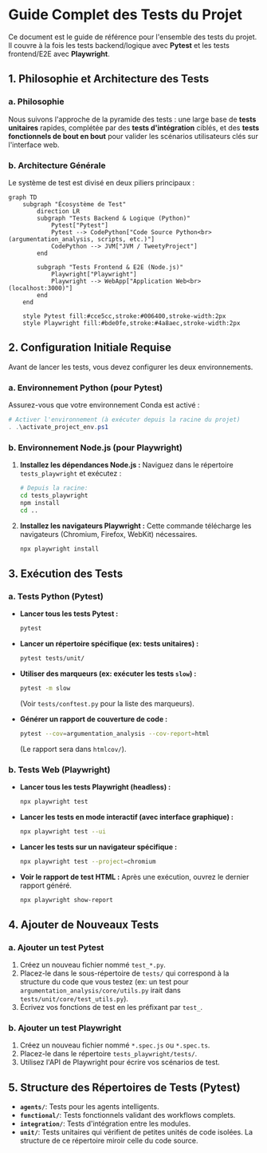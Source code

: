 # Guide Complet des Tests du Projet

Ce document est le guide de référence pour l'ensemble des tests du projet. Il couvre à la fois les tests backend/logique avec **Pytest** et les tests frontend/E2E avec **Playwright**.

## 1. Philosophie et Architecture des Tests

### a. Philosophie
Nous suivons l'approche de la pyramide des tests : une large base de **tests unitaires** rapides, complétée par des **tests d'intégration** ciblés, et des **tests fonctionnels de bout en bout** pour valider les scénarios utilisateurs clés sur l'interface web.

### b. Architecture Générale

Le système de test est divisé en deux piliers principaux :

```mermaid
graph TD
    subgraph "Écosystème de Test"
        direction LR
        subgraph "Tests Backend & Logique (Python)"
            Pytest["Pytest"]
            Pytest --> CodePython["Code Source Python<br>(argumentation_analysis, scripts, etc.)"]
            CodePython --> JVM["JVM / TweetyProject"]
        end

        subgraph "Tests Frontend & E2E (Node.js)"
            Playwright["Playwright"]
            Playwright --> WebApp["Application Web<br>(localhost:3000)"]
        end
    end

    style Pytest fill:#cce5cc,stroke:#006400,stroke-width:2px
    style Playwright fill:#bde0fe,stroke:#4a8aec,stroke-width:2px
```

## 2. Configuration Initiale Requise

Avant de lancer les tests, vous devez configurer les deux environnements.

### a. Environnement Python (pour Pytest)
Assurez-vous que votre environnement Conda est activé :
```powershell
# Activer l'environnement (à exécuter depuis la racine du projet)
. .\activate_project_env.ps1
```

### b. Environnement Node.js (pour Playwright)
1.  **Installez les dépendances Node.js :**
    Naviguez dans le répertoire `tests_playwright` et exécutez :
    ```bash
    # Depuis la racine:
    cd tests_playwright
    npm install
    cd ..
    ```

2.  **Installez les navigateurs Playwright :**
    Cette commande télécharge les navigateurs (Chromium, Firefox, WebKit) nécessaires.
    ```bash
    npx playwright install
    ```

## 3. Exécution des Tests

### a. Tests Python (Pytest)

-   **Lancer tous les tests Pytest :**
    ```bash
    pytest
    ```

-   **Lancer un répertoire spécifique (ex: tests unitaires) :**
    ```bash
    pytest tests/unit/
    ```

-   **Utiliser des marqueurs (ex: exécuter les tests `slow`) :**
    ```bash
    pytest -m slow
    ```
    (Voir `tests/conftest.py` pour la liste des marqueurs).

-   **Générer un rapport de couverture de code :**
    ```bash
    pytest --cov=argumentation_analysis --cov-report=html
    ```
    (Le rapport sera dans `htmlcov/`).

### b. Tests Web (Playwright)

-   **Lancer tous les tests Playwright (headless) :**
    ```bash
    npx playwright test
    ```

-   **Lancer les tests en mode interactif (avec interface graphique) :**
    ```bash
    npx playwright test --ui
    ```

-   **Lancer les tests sur un navigateur spécifique :**
    ```bash
    npx playwright test --project=chromium
    ```

-   **Voir le rapport de test HTML :**
    Après une exécution, ouvrez le dernier rapport généré.
    ```bash
    npx playwright show-report
    ```

## 4. Ajouter de Nouveaux Tests

### a. Ajouter un test Pytest
1.  Créez un nouveau fichier nommé `test_*.py`.
2.  Placez-le dans le sous-répertoire de `tests/` qui correspond à la structure du code que vous testez (ex: un test pour `argumentation_analysis/core/utils.py` irait dans `tests/unit/core/test_utils.py`).
3.  Écrivez vos fonctions de test en les préfixant par `test_`.

### b. Ajouter un test Playwright
1.  Créez un nouveau fichier nommé `*.spec.js` ou `*.spec.ts`.
2.  Placez-le dans le répertoire `tests_playwright/tests/`.
3.  Utilisez l'API de Playwright pour écrire vos scénarios de test.

## 5. Structure des Répertoires de Tests (Pytest)

-   **`agents/`**: Tests pour les agents intelligents.
-   **`functional/`**: Tests fonctionnels validant des workflows complets.
-   **`integration/`**: Tests d'intégration entre les modules.
-   **`unit/`**: Tests unitaires qui vérifient de petites unités de code isolées. La structure de ce répertoire miroir celle du code source.